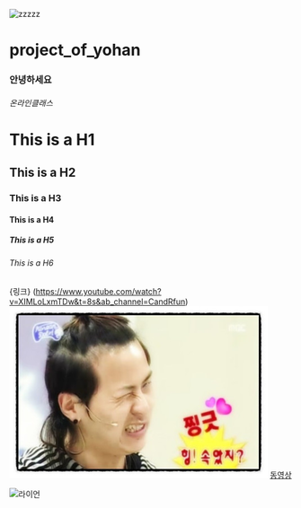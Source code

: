 ![zzzzz](https://user-images.githubusercontent.com/80081717/110884159-f8703b00-8327-11eb-8c72-7506d0c4991b.jpeg)
# project_of_yohan
### 안녕하세요
###### 온라인클래스
# This is a H1
## This is a H2
### This is a H3
#### This is a H4
##### This is a H5
###### This is a H6
{링크} (https://www.youtube.com/watch?v=XIMLoLxmTDw&t=8s&ab_channel=CandRfun)
![](https://github.com/jongin4127/project_of_yohan/blob/main/zzzzz.jpeg?raw=true)
[동영상](https://www.youtube.com/watch?v=ztTqRkutCwo&ab_channel=DICKHUNTER%EB%94%95%ED%97%8C%ED%84%B0%F0%9F%8C%B6)


![라이언](https://search.pstatic.net/common/?src=http%3A%2F%2Fcafefiles.naver.net%2FMjAxODAzMDRfMjAz%2FMDAxNTIwMDk0ODg3NjI2.dsEJLwzghUEtqRUpq5eQnddzHkBnptkNduwoxMhQZc0g.e6WGYcEFdxyHH6bjE2Mkg-B6gXV-E9ulNSwrFRFEJE8g.PNG.uknowwhat21%2F%25C8%25C4%25B5%25E5_%25B6%25F3%25C0%25CC%25BE%25F0.png&type=sc960_832)
